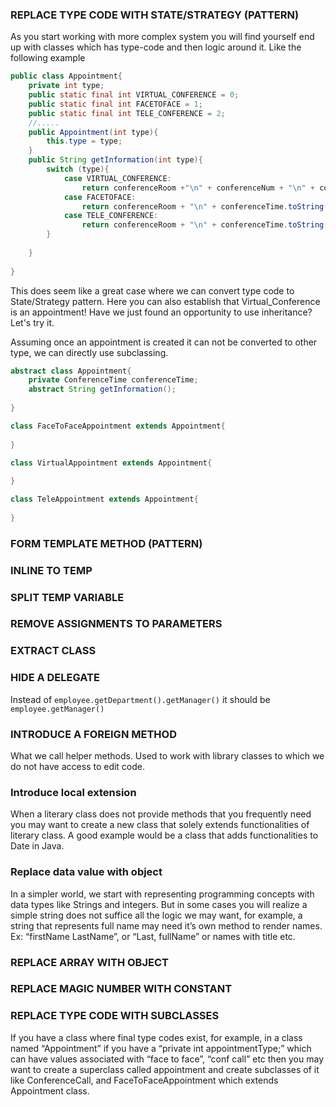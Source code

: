 ### REPLACE TYPE CODE WITH STATE/STRATEGY (PATTERN)
As you start working with more complex system  you will find yourself end up with classes which has type-code and then logic around it. Like the following example
```java
public class Appointment{
    private int type;
    public static final int VIRTUAL_CONFERENCE = 0;
    public static final int FACETOFACE = 1;
    public static final int TELE_CONFERENCE = 2;
    //.....
    public Appointment(int type){
        this.type = type;
    }
    public String getInformation(int type){
        switch (type){
            case VIRTUAL_CONFERENCE:
                return conferenceRoom +"\n" + conferenceNum + "\n" + conferenceTime.toString();
            case FACETOFACE:
                return conferenceRoom + "\n" + conferenceTime.toString();
            case TELE_CONFERENCE:
                return conferenceRoom + "\n" + conferenceTime.toString(); +"\n" +conferenceTele + "\n" + conferenceCode;
        }
                
    }
    
}
```

This does seem like a great case where we can convert type code to State/Strategy pattern. Here you can also establish that Virtual_Conference is an appointment!
Have we just found an opportunity to use inheritance? Let's try it.

Assuming once an appointment is created it can not be converted to other type, we can directly use subclassing.

```java
abstract class Appointment{
    private ConferenceTime conferenceTime;
    abstract String getInformation();   
    
}

class FaceToFaceAppointment extends Appointment{
    
}

class VirtualAppointment extends Appointment{
    
}

class TeleAppointment extends Appointment{
    
}


``` 

### FORM TEMPLATE METHOD (PATTERN)
### INLINE TO TEMP
### SPLIT TEMP VARIABLE
### REMOVE ASSIGNMENTS TO PARAMETERS
### EXTRACT CLASS
### HIDE A DELEGATE 
Instead of `employee.getDepartment().getManager()` it should be `employee.getManager()`

### INTRODUCE A FOREIGN METHOD
What we call helper methods. Used to work with library classes to which we do not have access to edit code.
### Introduce local extension
When a literary class does not provide methods that you frequently need you may want to create a new class that solely extends functionalities of literary class. A good example would be a class that adds functionalities to Date in Java.
### Replace data value with object
In a simpler world, we start with representing programming concepts with  data types like Strings and integers.  But in some cases you will realize a simple string does not suffice all the logic we may want, for example, a string that represents full name may need it’s own method to render names. Ex: “firstName LastName”, or “Last, fullName” or names with title etc. 

### REPLACE ARRAY WITH OBJECT 
### REPLACE MAGIC NUMBER WITH CONSTANT 

### REPLACE TYPE CODE WITH SUBCLASSES
If you have a class where final type codes exist, for example, in a class named “Appointment” if you have a “private int appointmentType;” which can have values associated with “face to face”, “conf call” etc then you may want to create a superclass called appointment and create subclasses of it like ConferenceCall, and FaceToFaceAppointment which extends Appointment class. 





